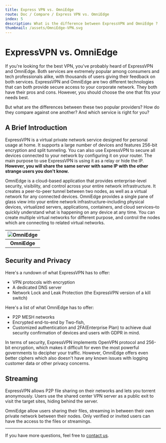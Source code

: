 ```yaml
---
title: Express VPN vs. OmniEdge
route: Doc / Compare / Express VPN vs. OmniEdge
index: 5
description: What is the difference between ExpressVPN and OmniEdge ? 
thumbnail: /assets/OmniEdge-VPN.svg
---
```


# ExpressVPN vs. OmniEdge



If you're looking for the best VPN, you've probably heard of ExpressVPN and OmniEdge. Both services are extremely popular among consumers and tech professionals alike, with thousands of users giving their feedback on both services. ExpressVPN and OmniEdge are two different technologies that can both provide secure access to your corporate network. They both have their pros and cons. However, you should choose the one that fits your needs best.

But what are the differences between these two popular providers? How do they compare against one another? And which service is right for you?

## A Brief Introduction

ExpressVPN is a virtual private network service designed for personal usage at home. It supports a large number of devices and features 256-bit encryption and split tunneling. You can also use ExpressVPN to secure all devices connected to your network by configuring it on your router. The main purpose to use ExpressVPN is using it as a relay or hide the IP. **However, you will share the same server with same IP with the other strange users you don't know.** 

OmniEdge is a cloud-based application that provides enterprise-level security, visibility, and control across your entire network infrastructure. It creates a peer-to-peer tunnel between two nodes, as well as a virtual network for any connected devices. OmniEdge provides a single pane of glass view into your entire network infrastructure–including physical devices, virtualized servers, applications, containers, and cloud services–to quickly understand what is happening on any device at any time. You can create multiple virtual networks for different purpose, and control the nodes which are connecting to related virtual networks. 

| ![OmniEdge](/assets/OmniEdge-VPN.svg) |
|:--:|
|<b>OmniEdge </b>|

## Security and Privacy

Here's a rundown of what ExpressVPN has to offer:

- VPN protocols with encryption
- A dedicated DNS server
- Network Lock and Leak Protection (the ExpressVPN version of a kill switch)

Here's a list of what OmniEdge has to offer:

- P2P MESH networks
- Encrypted end-to-end by Two-fish,
- Customized authentication and 2FA(Enterprise Plan) to achieve dual security confirmation of devices and users with GDPR in mind.

In terms of security, ExpressVPN implements OpenVPN protocol and 256-bit encryption, which makes it difficult for even the most powerful governments to decipher your traffic. However, OmniEdge offers even better ciphers which also doesn't have any known issues with logging customer data or other privacy concerns.

## Streaming

ExpressVPN allows P2P file sharing on their networks and lets you torrent anonymously. Users use the shared center VPN server as a public exit to visit the target sites, hiding behind the server. 

OmniEdge allow users sharing their files, streaming in between their own private network between their nodes. Only verified or invited users can have the access to the files or streamings. 

-----

If you have more questions, feel free to [contact us](mailto:support@omniedge.io).